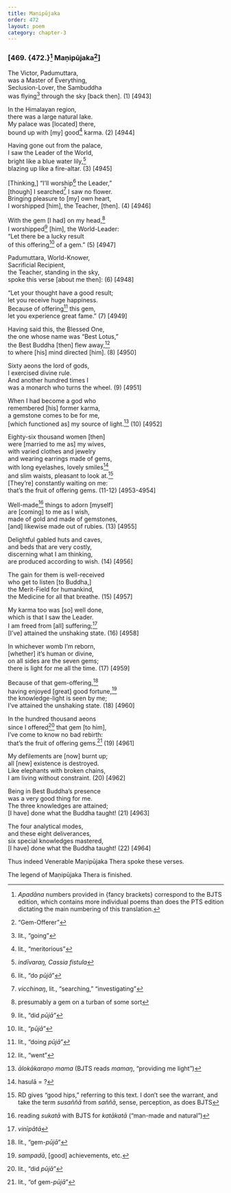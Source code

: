 ```yaml
---
title: Maṇipūjaka
order: 472
layout: poem
category: chapter-3
---
```


### \[469. {472.}[^1] Maṇipūjaka[^2]\]

The Victor, Padumuttara,  
was a Master of Everything,  
Seclusion-Lover, the Sambuddha  
was flying[^3] through the sky \[back then\]. (1) \[4943\]

In the Himalayan region,  
there was a large natural lake.  
My palace was \[located\] there,  
bound up with \[my\] good[^4] karma. (2) \[4944\]

Having gone out from the palace,  
I saw the Leader of the World,  
bright like a blue water lily,[^5]  
blazing up like a fire-altar. (3) \[4945\]

\[Thinking,\] “I’ll worship[^6] the Leader,”  
\[though\] I searched[^7] I saw no flower.  
Bringing pleasure to \[my\] own heart,  
I worshipped \[him\], the Teacher, \[then\]. (4) \[4946\]

With the gem \[I had\] on my head,[^8]  
I worshipped[^9] \[him\], the World-Leader:  
“Let there be a lucky result  
of this offering[^10] of a gem.” (5) \[4947\]

Padumuttara, World-Knower,  
Sacrificial Recipient,  
the Teacher, standing in the sky,  
spoke this verse \[about me then\]: (6) \[4948\]

“Let your thought have a good result;  
let you receive huge happiness.  
Because of offering[^11] this gem,  
let you experience great fame.” (7) \[4949\]

Having said this, the Blessed One,  
the one whose name was “Best Lotus,”  
the Best Buddha \[then\] flew away,[^12]  
to where \[his\] mind directed \[him\]. (8) \[4950\]

Sixty aeons the lord of gods,  
I exercised divine rule.  
And another hundred times I  
was a monarch who turns the wheel. (9) \[4951\]

When I had become a god who  
remembered \[his\] former karma,  
a gemstone comes to be for me,  
\[which functioned as\] my source of light.[^13] (10) \[4952\]

Eighty-six thousand women \[then\]  
were \[married to me as\] my wives,  
with varied clothes and jewelry  
and wearing earrings made of gems,  
with long eyelashes, lovely smiles[^14]  
and slim waists, pleasant to look at.[^15]  
\[They’re\] constantly waiting on me:  
that’s the fruit of offering gems. (11-12) \[4953-4954\]

Well-made[^16] things to adorn \[myself\]  
are \[coming\] to me as I wish,  
made of gold and made of gemstones,  
\[and\] likewise made out of rubies. (13) \[4955\]

Delightful gabled huts and caves,  
and beds that are very costly,  
discerning what I am thinking,  
are produced according to wish. (14) \[4956\]

The gain for them is well-received  
who get to listen \[to Buddha,\]  
the Merit-Field for humankind,  
the Medicine for all that breathe. (15) \[4957\]

My karma too was \[so\] well done,  
which is that I saw the Leader.  
I am freed from \[all\] suffering;[^17]  
\[I’ve\] attained the unshaking state. (16) \[4958\]

In whichever womb I’m reborn,  
\[whether\] it’s human or divine,  
on all sides are the seven gems;  
there is light for me all the time. (17) \[4959\]

Because of that gem-offering,[^18]  
having enjoyed \[great\] good fortune,[^19]  
the knowledge-light is seen by me;  
I’ve attained the unshaking state. (18) \[4960\]

In the hundred thousand aeons  
since I offered[^20] that gem \[to him\],  
I’ve come to know no bad rebirth:  
that’s the fruit of offering gems.[^21] (19) \[4961\]

My defilements are \[now\] burnt up;  
all \[new\] existence is destroyed.  
Like elephants with broken chains,  
I am living without constraint. (20) \[4962\]

Being in Best Buddha’s presence  
was a very good thing for me.  
The three knowledges are attained;  
\[I have\] done what the Buddha taught! (21) \[4963\]

The four analytical modes,  
and these eight deliverances,  
six special knowledges mastered,  
\[I have\] done what the Buddha taught! (22) \[4964\]

Thus indeed Venerable Maṇipūjaka Thera spoke these verses.

The legend of Maṇipūjaka Thera is finished.

[^1]: *Apadāna* numbers provided in {fancy brackets} correspond to the BJTS edition, which contains more individual poems than does the PTS edition dictating the main numbering of this translation.

[^2]: “Gem-Offerer”

[^3]: lit., “going”

[^4]: lit., “meritorious”

[^5]: *indīvaraŋ, Cassia fistula*

[^6]: lit., “do *pūjā*”

[^7]: *vi<span class="diacritics" data-state="on">c</span><span class="no-diacritics" data-state="off">ch</span>inaŋ*, lit., “searching,” “investigating”

[^8]: presumably a gem on a turban of some sort

[^9]: lit., “did *pūjā”*

[^10]: lit., “*pūjā*”

[^11]: lit., “doing *pūjā*”

[^12]: lit., “went”

[^13]: *ālokākaraṇo mama* (BJTS reads *mamaŋ*, “providing me light”)

[^14]: hasulā = ?

[^15]: RD gives “good hips,” referring to this text. I don’t see the warrant, and take the term *susaññā* from *saññā*, sense, perception, as does BJTS

[^16]: reading *sukatā* with BJTS for *katākatā* (“man-made and natural”)

[^17]: *vinīpātā*

[^18]: lit., “gem-*pūjā*”

[^19]: *sampadā*, \[good\] achievements, etc.

[^20]: lit., “did *pūjā*”

[^21]: lit., “of gem-*pūjā*”
